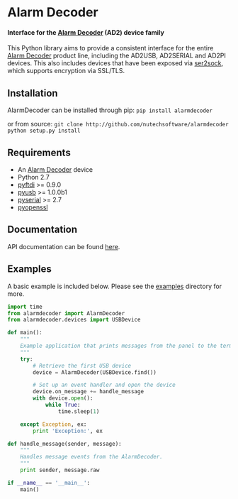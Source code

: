 Alarm Decoder
=============
#### Interface for the [Alarm Decoder](http://www.alarmdecoder.com) (AD2) device family ####


This Python library aims to provide a consistent interface for the entire [Alarm
Decoder](http://www.alarmdecoder.com) product line, including the AD2USB, AD2SERIAL and AD2PI devices.
This also includes devices that have been exposed via [ser2sock](http://github.com/nutechsoftware/ser2sock), which
supports encryption via SSL/TLS.

Installation
------------
AlarmDecoder can be installed through pip:
    ```pip install alarmdecoder```

or from source:
    ```
    git clone http://github.com/nutechsoftware/alarmdecoder
    python setup.py install
    ```

Requirements
------------
* An [Alarm Decoder](http://www.alarmdecoder.com) device
* Python 2.7
* [pyftdi](https://github.com/eblot/pyftdi) >= 0.9.0
* [pyusb](http://sourceforge.net/apps/trac/pyusb/) >= 1.0.0b1
* [pyserial](http://pyserial.sourceforge.net/) >= 2.7
* [pyopenssl](https://launchpad.net/pyopenssl)

Documentation
-------------
API documentation can be found [here](http://github.com/nutechsoftware/alarmdecoder/tree/master/docs/build/html).

Examples
--------
A basic example is included below.  Please see the [examples](http://github.com/nutechsoftware/alarmdecoder/tree/master/examples) directory for more.


```python
import time
from alarmdecoder import AlarmDecoder
from alarmdecoder.devices import USBDevice

def main():
    """
    Example application that prints messages from the panel to the terminal.
    """
    try:
        # Retrieve the first USB device
        device = AlarmDecoder(USBDevice.find())

        # Set up an event handler and open the device
        device.on_message += handle_message
        with device.open():
            while True:
                time.sleep(1)

    except Exception, ex:
        print 'Exception:', ex

def handle_message(sender, message):
    """
    Handles message events from the AlarmDecoder.
    """
    print sender, message.raw

if __name__ == '__main__':
    main()
```
